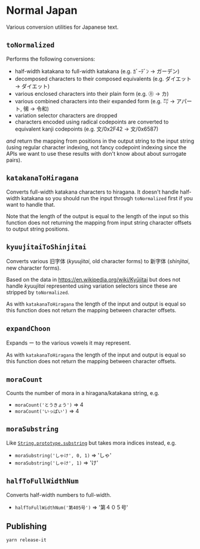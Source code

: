 # Normal Japan

Various conversion utilities for Japanese text.

## `toNormalized`

Performs the following conversions:

- half-width katakana to full-width katakana (e.g. ｶﾞｰﾃﾞﾝ → ガーデン)
- decomposed characters to their composed equivalents
  (e.g. ダイエット → ダイエット)
- various enclosed characters into their plain form
  (e.g. ㋕ → カ)
- various combined characters into their expanded form
  (e.g. ㌀ → アパート, ㋿ → 令和)
- variation selector characters are dropped
- characters encoded using radical codepoints are converted to equivalent kanji
  codepoints
  (e.g. ⽂/0x2F42 → 文/0x6587)

_and_ return the mapping from positions in the output string to the input string
(using regular character indexing, not fancy codepoint indexing since the APIs
we want to use these results with don't know about about surrogate pairs).

## `katakanaToHiragana`

Converts full-width katakana characters to hiragana. It doesn't handle
half-width katakana so you should run the input through `toNormalized` first if
you want to handle that.

Note that the length of the output is equal to the length of the input so this
function does not returning the mapping from input string character offsets to
output string positions.

## `kyuujitaiToShinjitai`

Converts various 旧字体 (_kyuujitai_, old character forms) to 新字体 (_shinjitai_,
new character forms).

Based on the data in https://en.wikipedia.org/wiki/Kyūjitai but does not handle
_kyuujitai_ represented using variation selectors since these are stripped by
`toNormalized`.

As with `katakanaToHiragana` the length of the input and output is equal so this
function does not return the mapping between character offsets.

## `expandChoon`

Expands ー to the various vowels it may represent.

As with `katakanaToHiragana` the length of the input and output is equal so this
function does not return the mapping between character offsets.

## `moraCount`

Counts the number of mora in a hiragana/katakana string, e.g.

- `moraCount('とうきょう')` ⇒ 4
- `moraCount('いっぱい')` ⇒ 4

## `moraSubstring`

Like [`String.prototype.substring`](https://developer.mozilla.org/docs/Web/JavaScript/Reference/Global_Objects/String/substring) but takes mora indices instead, e.g.

- `moraSubstring('しゃけ', 0, 1)` ⇒ 'しゃ'
- `moraSubstring('しゃけ', 1)` ⇒ 'け'

## `halfToFullWidthNum`

Converts half-width numbers to full-width.

- `halfToFullWidthNum('第405号')` ⇒ '第４０５号'

## Publishing

```
yarn release-it
```
